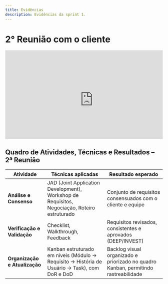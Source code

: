 ```yaml
---
title: Evidências
description: Evidências da sprint 1.
---
```


# 2° Reunião com o cliente

<div style="position: relative; padding-bottom: 56.25%; height: 0; overflow: hidden; max-width: 100%; background: #000;">
  <iframe width="560" height="315"        src="https://www.youtube.com/embed/mwuG1w3PW8U?si=ubuuiE0__FqKYDi6" title="YouTube video player" frameborder="0" allow="accelerometer; autoplay; clipboard-write; encrypted-media; gyroscope; picture-in-picture; web-share" referrerpolicy="strict-origin-when-cross-origin" allowfullscreen>
  </iframe>
</div>

## Quadro de Atividades, Técnicas e Resultados – 2ª Reunião

| **Atividade**              | **Técnicas aplicadas**                                                                                  | **Resultado esperado**                                                                 |
| -------------------------- | ------------------------------------------------------------------------------------------------------- | -------------------------------------------------------------------------------------- |
| **Análise e Consenso**     | JAD (Joint Application Development), Workshop de Requisitos, Negociação, Roteiro estruturado            | Conjunto de requisitos consensuados com o cliente e equipe                             |
| **Verificação e Validação**| Checklist, Walkthrough, Feedback                                                                        | Requisitos revisados, consistentes e aprovados (DEEP/INVEST)                           |
| **Organização e Atualização** | Kanban estruturado em níveis (Módulo → Requisito → História de Usuário → Task), com DoR e DoD             | Backlog visual organizado e priorizado no quadro Kanban, permitindo rastreabilidade    |

